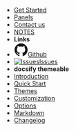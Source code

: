 - [Get Started](getstarted)
- [Panels](panels)
- [Contact us](contactus)
- [NOTES](notes)
- **Links**
- [![Github](img/github.svg)Github](https://github.com/mkravchuk/solid-fix.com)
- [![Issues](img/issues2.ico)Issues](https://www.github.com/mkravchuk/solid-fix.com/issues)
- **docsify themeable**
- [Introduction](docsify-themeable--introduction)
- [Quick Start](docsify-themeable--quick-start) 
- [Themes](docsify-themeable--themes)
- [Customization](docsify-themeable--customization)
- [Options](docsify-themeable--options)
- [Markdown](docsify-themeable--markdown)
- [Changelog](changelog)
